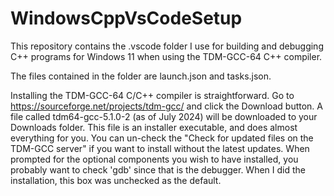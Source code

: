 # WindowsCppVsCodeSetup
This repository contains the .vscode folder I use for building and debugging C++
programs for Windows 11 when using the TDM-GCC-64 C++ compiler.

The files contained in the folder are launch.json and tasks.json.

Installing the TDM-GCC-64 C/C++ compiler is straightforward.  Go to https://sourceforge.net/projects/tdm-gcc/ and click the Download button.  A file called tdm64-gcc-5.1.0-2 (as of July 2024) will be downloaded to your Downloads folder.  This file is an installer executable, and does almost everything for you.  You can un-check the "Check for updated files on the TDM-GCC server" if you want to install without the latest updates.  When prompted for the optional components you wish to have installed, you probably want to check 'gdb' since that is the debugger.  When I did the installation, this box was unchecked as the default.

